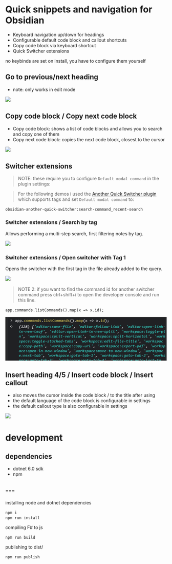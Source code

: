 # Quick snippets and navigation for Obsidian

- Keyboard navigation up/down for headings
- Configurable default code block and callout shortcuts
- Copy code block via keyboard shortcut
- Quick Switcher extensions

no keybinds are set on install, you have to configure them yourself

## Go to previous/next heading

- note: only works in edit mode


![](https://github.com/aciq/obsidian-keyboard-shortcuts/blob/main/_resources/obs-go-to-heading.gif?raw=true)

## Copy code block / Copy next code block 

- Copy code block: shows a list of code blocks and allows you to search and copy one of them
- Copy next code block: copies the next code block, closest to the cursor

![](https://github.com/aciq/obsidian-keyboard-shortcuts/blob/main/_resources/obs-copying-codeblocks.gif?raw=true)

## Switcher extensions

> NOTE: these require you to configure `Default modal command` in the plugin settings:

> For the following demos i used the [Another Quick Switcher plugin](https://github.com/tadashi-aikawa/obsidian-another-quick-switcher) which supports tags and set `Default modal command` to:

```
obsidian-another-quick-switcher:search-command_recent-search
```

### Switcher extensions / Search by tag

Allows performing a multi-step search, first filtering notes by tag.

![](https://github.com/aciq/obsidian-keyboard-shortcuts/blob/main/_resources/obs-search-by-tag.gif?raw=true)

### Switcher extensions / Open switcher with Tag 1

Opens the switcher with the first tag in the file already added to the query.

![](https://github.com/aciq/obsidian-keyboard-shortcuts/blob/main/_resources/obs-with-tag-1.gif?raw=true)

> NOTE 2: if you want to find the command id for another switcher command press ctrl+shift+i to open the developer console and run this line.

```
app.commands.listCommands().map(x => x.id);
```

![](_resources/command-ids.png)



## Insert heading 4/5 / Insert code block / Insert callout

- also moves the cursor inside the code block / to the title after using
- the default language of the code block is configurable in settings
- the default callout type is also configurable in settings

![](https://github.com/aciq/obsidian-keyboard-shortcuts/blob/main/_resources/obs-inserting-codeblocks-headings.gif?raw=true)


# development

## dependencies

- dotnet 6.0 sdk
- npm

## ---

installing node and dotnet dependencies
```
npm i
npm run install
```

compiling F# to js
```
npm run build
```

publishing to dist/
```
npm run publish
```